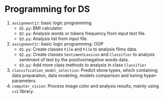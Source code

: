 # Programming for DS

1. ``assignment1/``: basic logic programming
    * ``Q1.py``: BMI calculator.
    * ``Q2.py``: Analysis words or tokens frequency from input text file.
    * ``Q3.py``: Analysis list from input file.
2. ``assignment2/``: basic logic programming: OOP
    * ``Q1.py``: Create classes ``Film`` and ``Film`` to analysis films data.
    * ``Q2.py``: Create classes ``SentimentLexicon`` and ``Classifier`` to analysis sentiment of text by the positive/negative words data.
    * ``Q3.py``: Add more class methods to analysis in class ``Classifier``
3. ``classification_model_selection``: Predict stone types, which containing data preparation, data modeling, models comparison and tuning hyper-parameters.
4. ``computer_vision``: Process image color and analysis results, mainly using ``cv2`` library.